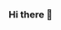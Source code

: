 ### Hi there 👋

<!--
**arteys/arteys** is a ✨ _special_ ✨ repository because its `README.md` (this file) appears on your GitHub profile.

Here are some ideas to get you started:

- 🔭 I’m currently working on microscopy image processing
- 🌱 I’m currently learning python


LSM2.py - script that can open .LSM files from Carl Zeiss LSM710 microscope obtained in lambda mode and convert them into pseudo-realistic colored images (with heli of napari). I make this thing mostly for self-education, so it may (must) contain realy stupid mistakes and just strange things
